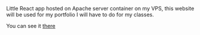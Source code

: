 Little React app hosted on Apache server container on my VPS, this website will be used for my portfolio I will have to do for my classes.

You can see it [there](https://www.andreas-bombaert.be "Andreas Bombaert Website")
